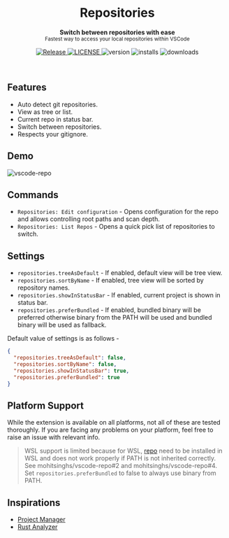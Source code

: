 <h1 align='center'>Repositories</h1>
<p align="center">
  <b>Switch between repositories with ease</b><br/>
  <sub>Fastest way to access your local repositories within VSCode</sub>
</p>
<p align='center'>
  <a href="https://github.com/mohitsinghs/vscode-repo/actions/workflows/release.yml">
    <img alt="Release" src="https://img.shields.io/github/actions/workflow/status/mohitsinghs/vscode-repo/release.yml?style=flat-square" />
  </a>
  <a href="https://github.com/mohitsinghs/vscode-repo/blob/main/LICENSE">
    <img alt="LICENSE" src="https://img.shields.io/github/license/mohitsinghs/vscode-repo?style=flat-square" />
  </a>
  <img alt="version" src="https://img.shields.io/visual-studio-marketplace/v/mohitsingh.repo?style=flat-square" />
  <img alt="installs" src="https://img.shields.io/visual-studio-marketplace/i/mohitsingh.repo?style=flat-square" />
  <img alt="downloads" src="https://img.shields.io/visual-studio-marketplace/d/mohitsingh.repo?style=flat-square" />
</p>
<br />

## Features

- Auto detect git repositories.
- View as tree or list.
- Current repo in status bar.
- Switch between repositories.
- Respects your gitignore.

## Demo

![vscode-repo](https://user-images.githubusercontent.com/4941333/210471039-01677d25-3e61-4e25-84fc-9eae24357bcb.gif)

## Commands

- `Repositories: Edit configuration` - Opens configuration for the repo and allows controlling root paths and scan depth.
- `Repositories: List Repos` - Opens a quick pick list of repositories to switch.

## Settings

- `repositories.treeAsDefault` - If enabled, default view will be tree view.
- `repositories.sortByName` - If enabled, tree view will be sorted by repository names.
- `repositories.showInStatusBar` - If enabled, current project is shown in status bar.
- `repositories.preferBundled` - If enabled, bundled binary will be preferred otherwise binary from the PATH will be used and bundled binary will be used as fallback.

Default value of settings is as follows -

```json
{
  "repositories.treeAsDefault": false,
  "repositories.sortByName": false,
  "repositories.showInStatusBar": true,
  "repositories.preferBundled": true
}
```

## Platform Support

While the extension is available on all platforms, not all of these are tested thoroughly. If you are facing any problems on your platform, feel free to raise an issue with relevant info.

> WSL support is limited because for WSL, [repo](https://github.com/mohitsinghs/repo) need to be installed in WSL and does not work properly if PATH is not inherited correctly. See mohitsinghs/vscode-repo#2 and mohitsinghs/vscode-repo#4. Set `repositories.preferBundled` to false to always use binary from PATH.

## Inspirations

- [Project Manager](https://github.com/alefragnani/vscode-project-manager)
- [Rust Analyzer](https://github.com/rust-lang/rust-analyzer)
